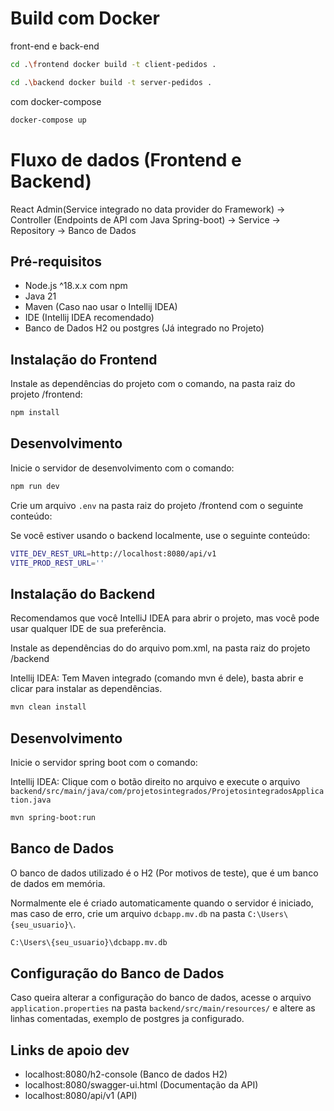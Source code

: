 # Build com Docker
front-end e back-end
```sh
cd .\frontend docker build -t client-pedidos .
```

```sh
cd .\backend docker build -t server-pedidos .
```
com docker-compose
```sh
docker-compose up
```


# Fluxo de dados (Frontend e Backend)

React Admin(Service integrado no data provider do Framework) -> Controller (Endpoints de API com Java Spring-boot) -> Service -> Repository -> Banco de Dados

## Pré-requisitos

- Node.js ^18.x.x com npm
- Java 21
- Maven (Caso nao usar o Intellij IDEA)
- IDE (Intellij IDEA recomendado)
- Banco de Dados H2 ou postgres (Já integrado no Projeto)

## Instalação do Frontend

Instale as dependências do projeto com o comando, na pasta raiz do projeto /frontend:

```sh
npm install
```

## Desenvolvimento

Inicie o servidor de desenvolvimento com o comando:

```sh
npm run dev
```

Crie um arquivo `.env` na pasta raiz do projeto /frontend com o seguinte conteúdo:

Se você estiver usando o backend localmente, use o seguinte conteúdo:
```sh
VITE_DEV_REST_URL=http://localhost:8080/api/v1
VITE_PROD_REST_URL=''
```


## Instalação do Backend

Recomendamos que você IntelliJ IDEA para abrir o projeto, mas você pode usar qualquer IDE de sua preferência.

Instale as dependências do do arquivo pom.xml, na pasta raiz do projeto /backend

Intellij IDEA: Tem Maven integrado (comando mvn é dele), basta abrir e clicar para instalar as dependências.

```sh
mvn clean install
```

## Desenvolvimento

Inicie o servidor spring boot com o comando:

Intellij IDEA: Clique com o botão direito no arquivo e execute o arquivo `backend/src/main/java/com/projetosintegrados/ProjetosintegradosApplication.java`

```sh
mvn spring-boot:run
```

## Banco de Dados

O banco de dados utilizado é o H2 (Por motivos de teste), que é um banco de dados em memória. 

Normalmente ele é criado automaticamente quando o servidor é iniciado, 
mas caso de erro, crie um arquivo `dcbapp.mv.db` na pasta `C:\Users\{seu_usuario}\`.

```sh
C:\Users\{seu_usuario}\dcbapp.mv.db
```

## Configuração do Banco de Dados

Caso queira alterar a configuração do banco de dados, acesse o arquivo `application.properties` 
na pasta `backend/src/main/resources/` e altere as linhas comentadas, exemplo de postgres ja configurado.


## Links de apoio dev

- localhost:8080/h2-console (Banco de dados H2)
- localhost:8080/swagger-ui.html (Documentação da API)
- localhost:8080/api/v1 (API)
